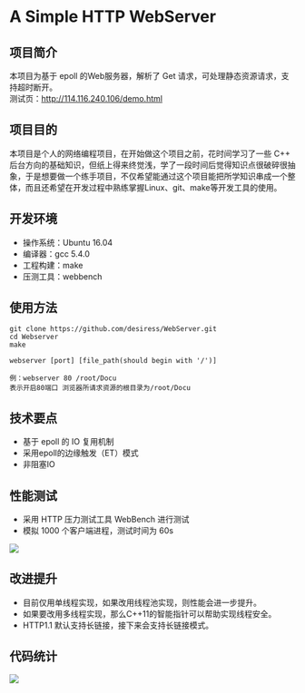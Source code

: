 # A Simple HTTP WebServer
## 项目简介
本项目为基于 epoll 的Web服务器，解析了 Get 请求，可处理静态资源请求，支持超时断开。  
测试页：http://114.116.240.106/demo.html

## 项目目的
本项目是个人的网络编程项目，在开始做这个项目之前，花时间学习了一些 C++ 后台方向的基础知识，但纸上得来终觉浅，学了一段时间后觉得知识点很破碎很抽象，于是想要做一个练手项目，不仅希望能通过这个项目能把所学知识串成一个整体，而且还希望在开发过程中熟练掌握Linux、git、make等开发工具的使用。

## 开发环境
* 操作系统：Ubuntu 16.04
* 编译器：gcc 5.4.0
* 工程构建：make
* 压测工具：webbench

## 使用方法
```
git clone https://github.com/desiress/WebServer.git
cd Webserver
make

webserver [port] [file_path(should begin with '/')]

例：webserver 80 /root/Docu
表示开启80端口 浏览器所请求资源的根目录为/root/Docu
```
## 技术要点
* 基于 epoll 的 IO 复用机制
* 采用epoll的边缘触发（ET）模式
* 非阻塞IO

## 性能测试
* 采用 HTTP 压力测试工具 WebBench 进行测试  
* 模拟 1000 个客户端进程，测试时间为 60s  
    
![](https://github.com/desiress/WebServer/blob/master/docs/webbench%20test.png)

## 改进提升
* 目前仅用单线程实现，如果改用线程池实现，则性能会进一步提升。
* 如果要改用多线程实现，那么C++11的智能指针可以帮助实现线程安全。
* HTTP1.1 默认支持长链接，接下来会支持长链接模式。

## 代码统计
   
![](https://github.com/desiress/WebServer/blob/master/docs/%E4%BB%A3%E7%A0%81%E7%BB%9F%E8%AE%A1.png)

